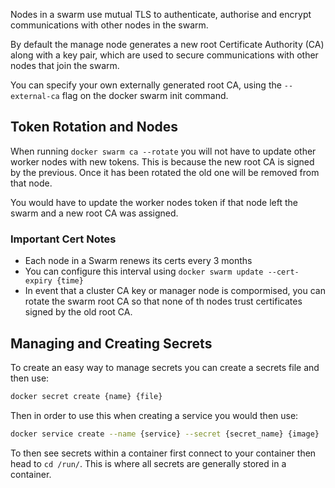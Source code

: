 Nodes in a swarm use mutual TLS to authenticate, authorise and encrypt communications with other nodes in the swarm.

By default the manage node generates a new root Certificate Authority (CA) along with a key pair, which are used to secure communications with other nodes that join the swarm.

You can specify your own externally generated root CA, using the `--external-ca` flag on the docker swarm init command.

## Token Rotation and Nodes

When running `docker swarm ca --rotate` you will not have to update other worker nodes with new tokens. This is because the new root CA is signed by the previous. Once it has been rotated the old one will be removed from that node.

You would have to update the worker nodes token if that node left the swarm and a new root CA was assigned.


### Important Cert Notes

- Each node in a Swarm renews its certs every 3 months
- You can configure this interval using `docker swarm update --cert-expiry {time}`
- In event that a cluster CA key or manager node is compormised, you can rotate the swarm root CA so that none of th nodes trust certificates signed by the old root CA.

## Managing and Creating Secrets

To create an easy way to manage secrets you can create a secrets file and then use:

```sh
docker secret create {name} {file}
```

Then in order to use this when creating a service you would then use:

```sh
docker service create --name {service} --secret {secret_name} {image}
```

To then see secrets within a container first connect to your container then head to `cd /run/`. This is where all secrets are generally stored in a container.